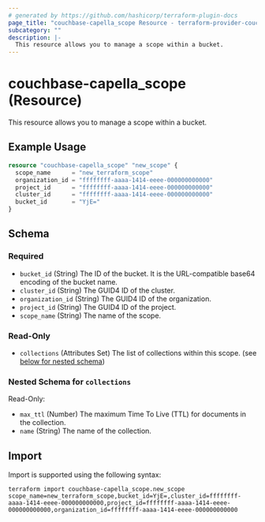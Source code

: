 ```yaml
---
# generated by https://github.com/hashicorp/terraform-plugin-docs
page_title: "couchbase-capella_scope Resource - terraform-provider-couchbase-capella"
subcategory: ""
description: |-
  This resource allows you to manage a scope within a bucket.
---
```


# couchbase-capella_scope (Resource)

This resource allows you to manage a scope within a bucket.

## Example Usage

```terraform
resource "couchbase-capella_scope" "new_scope" {
  scope_name      = "new_terraform_scope"
  organization_id = "ffffffff-aaaa-1414-eeee-000000000000"
  project_id      = "ffffffff-aaaa-1414-eeee-000000000000"
  cluster_id      = "ffffffff-aaaa-1414-eeee-000000000000"
  bucket_id       = "YjE="
}
```

<!-- schema generated by tfplugindocs -->
## Schema

### Required

- `bucket_id` (String) The ID of the bucket. It is the URL-compatible base64 encoding of the bucket name.
- `cluster_id` (String) The GUID4 ID of the cluster.
- `organization_id` (String) The GUID4 ID of the organization.
- `project_id` (String) The GUID4 ID of the project.
- `scope_name` (String) The name of the scope.

### Read-Only

- `collections` (Attributes Set) The list of collections within this scope. (see [below for nested schema](#nestedatt--collections))

<a id="nestedatt--collections"></a>
### Nested Schema for `collections`

Read-Only:

- `max_ttl` (Number) The maximum Time To Live (TTL) for documents in the collection.
- `name` (String) The name of the collection.

## Import

Import is supported using the following syntax:

```shell
terraform import couchbase-capella_scope.new_scope scope_name=new_terraform_scope,bucket_id=YjE=,cluster_id=ffffffff-aaaa-1414-eeee-000000000000,project_id=ffffffff-aaaa-1414-eeee-000000000000,organization_id=ffffffff-aaaa-1414-eeee-000000000000
```
